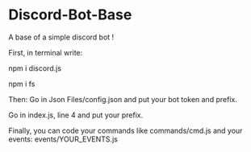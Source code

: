 # Discord-Bot-Base
A base of a simple discord bot !

First, in terminal write:

npm i discord.js

npm i fs 

Then:
Go in Json Files/config.json and put your bot token and prefix.

Go in index.js, line 4 and put your prefix.

Finally, you can code your commands like commands/cmd.js and your events: events/YOUR_EVENTS.js
